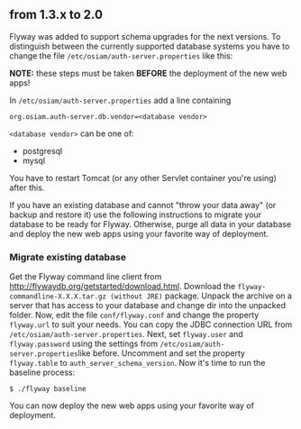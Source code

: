 ## from 1.3.x to 2.0

Flyway was added to support schema upgrades for the next versions. To
distinguish between the currently supported database systems you have to change
the file `/etc/osiam/auth-server.properties` like this:

**NOTE:** these steps must be taken **BEFORE** the deployment of the new
web apps!

In `/etc/osiam/auth-server.properties` add a line containing

    org.osiam.auth-server.db.vendor=<database vendor>

`<database vendor>` can be one of:

* postgresql
* mysql

You have to restart Tomcat (or any other Servlet container you're using)
after this.

If you have an existing database and cannot "throw your data away" (or backup
and restore it) use the following instructions to migrate your database to be
ready for Flyway. Otherwise, purge all data in your database and deploy the new
web apps using your favorite way of deployment.

### Migrate existing database

Get the Flyway command line client from
http://flywaydb.org/getstarted/download.html. Download the
`flyway-commandline-X.X.X.tar.gz (without JRE)` package. Unpack the archive on a
server that has access to your database and change dir into the unpacked folder.
Now, edit the file `conf/flyway.conf` and change the property `flyway.url` to
suit your needs. You can copy the JDBC connection URL from
`/etc/osiam/auth-server.properties`. Next, set `flyway.user` and
`flyway.password` using the settings from
`/etc/osiam/auth-server.properties`like before. Uncomment and set the
property `flyway.table` to `auth_server_schema_version`. Now it's time to
run the baseline process:

    $ ./flyway baseline

You can now deploy the new web apps using your favorite way of deployment.
